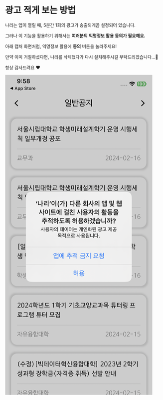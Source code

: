 # 광고 적게 보는 방법

나리는 앱이 열릴 때, 5분간 1회의 광고가 송출되게끔 설정되어 있습니다.

그러나 이 기능을 활용하기 위해서는 **여러분의 익명정보 활용 동의가 필요해요.**

아래 캡처 화면처럼, 익명정보 활용에 **동의** 버튼을 눌러주세요!

만약 이미 거절하셨다면, 나리를 삭제했다가 다시 설치해주시길 부탁드리겠습니다...🥲

항상 감사드려요 ❤️

![아이폰 캡처](./screen-capture.png)
